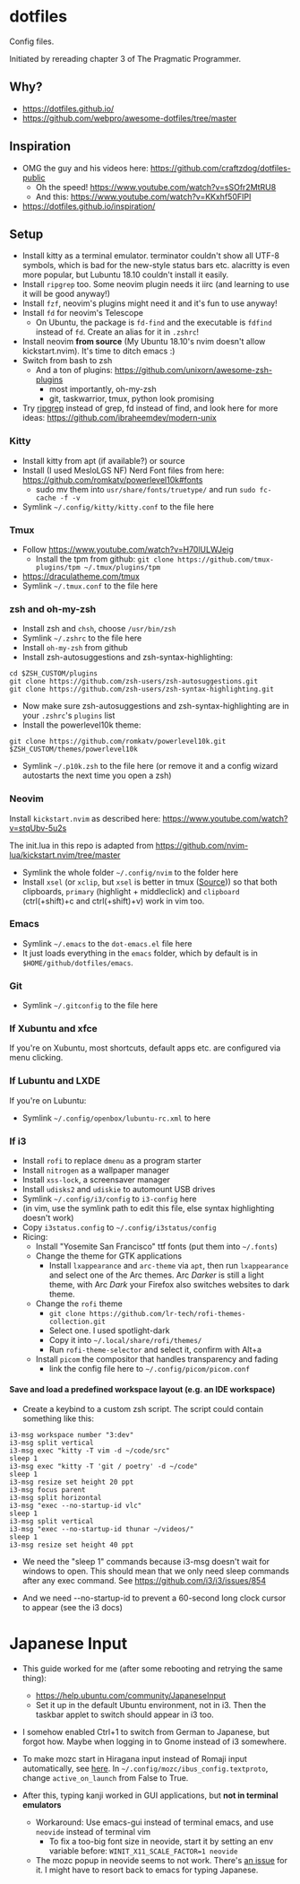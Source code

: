 # dotfiles

Config files.

Initiated by rereading chapter 3 of The Pragmatic Programmer.

## Why?

- https://dotfiles.github.io/
- https://github.com/webpro/awesome-dotfiles/tree/master

## Inspiration

- OMG the guy and his videos here: https://github.com/craftzdog/dotfiles-public
  - Oh the speed! https://www.youtube.com/watch?v=sSOfr2MtRU8
  - And this: https://www.youtube.com/watch?v=KKxhf50FIPI
- https://dotfiles.github.io/inspiration/

## Setup

- Install kitty as a terminal emulator. terminator couldn't show all UTF-8 symbols, which is bad for the new-style status bars etc.  alacritty is even more popular, but Lubuntu 18.10 couldn't install it easily.
- Install `ripgrep` too. Some neovim plugin needs it iirc (and learning to use it will be good anyway!)
- Install `fzf`, neovim's plugins might need it and it's fun to use anyway!
- Install `fd` for neovim's Telescope
  - On Ubuntu, the package is `fd-find` and the executable is `fdfind` instead of `fd`. Create an alias for it in `.zshrc`!
- Install neovim **from source** (My Ubuntu 18.10's nvim doesn't allow kickstart.nvim). It's time to ditch emacs :)
- Switch from bash to zsh
  - And a ton of plugins: https://github.com/unixorn/awesome-zsh-plugins
    - most importantly, oh-my-zsh
    - git, taskwarrior, tmux, python look promising
- Try [ripgrep](https://www.dewanahmed.com/ripgrep/) instead of grep, fd instead of find, and look here for more ideas:  https://github.com/ibraheemdev/modern-unix

### Kitty

- Install kitty from apt (if available?) or source
- Install (I used MesloLGS NF) Nerd Font files from here:
  https://github.com/romkatv/powerlevel10k#fonts
  - sudo mv them into `usr/share/fonts/truetype/` and run `sudo fc-cache -f -v`
- Symlink `~/.config/kitty/kitty.conf` to the file here

### Tmux

- Follow https://www.youtube.com/watch?v=H70lULWJeig
  - Install the tpm from github: `git clone https://github.com/tmux-plugins/tpm ~/.tmux/plugins/tpm`
- https://draculatheme.com/tmux
- Symlink `~/.tmux.conf` to the file here

### zsh and oh-my-zsh

- Install zsh and `chsh`, choose `/usr/bin/zsh`
- Symlink `~/.zshrc` to the file here
- Install `oh-my-zsh` from github
- Install zsh-autosuggestions and zsh-syntax-highlighting:

```
cd $ZSH_CUSTOM/plugins
git clone https://github.com/zsh-users/zsh-autosuggestions.git
git clone https://github.com/zsh-users/zsh-syntax-highlighting.git
```

- Now make sure zsh-autosuggestions and zsh-syntax-highlighting are in your `.zshrc`'s `plugins` list
- Install the powerlevel10k theme:

```
git clone https://github.com/romkatv/powerlevel10k.git $ZSH_CUSTOM/themes/powerlevel10k
```

- Symlink `~/.p10k.zsh` to the file here (or remove it and a config wizard autostarts the next time you open a zsh)

### Neovim

Install `kickstart.nvim` as described here: https://www.youtube.com/watch?v=stqUbv-5u2s

The init.lua in this repo is adapted from https://github.com/nvim-lua/kickstart.nvim/tree/master

- Symlink the whole folder `~/.config/nvim` to the folder here
- Install `xsel` (or `xclip`, but `xsel` is better in tmux
([Source](https://askubuntu.com/questions/705620/xclip-vs-xsel))) so that both
clipboards, `primary` (highlight + middleclick) and `clipboard` (ctrl(+shift)+c
and ctrl(+shift)+v) work in vim too.

### Emacs

- Symlink `~/.emacs` to the `dot-emacs.el` file here
- It just loads everything in the `emacs` folder, which by default is in `$HOME/github/dotfiles/emacs`.

### Git

- Symlink `~/.gitconfig` to the file here

### If Xubuntu and xfce

If you're on Xubuntu, most shortcuts, default apps etc. are configured via menu clicking.

### If Lubuntu and LXDE

If you're on Lubuntu:

- Symlink `~/.config/openbox/lubuntu-rc.xml` to here

### If i3

- Install `rofi` to replace `dmenu` as a program starter
- Install `nitrogen` as a wallpaper manager
- Install `xss-lock`, a screensaver manager
- Install `udisks2` and `udiskie` to automount USB drives
- Symlink `~/.config/i3/config` to `i3-config` here
- (in vim, use the symlink path to edit this file, else syntax highlighting
doesn't work)
- Copy `i3status.config` to `~/.config/i3status/config`
- Ricing:
  - Install "Yosemite San Francisco" ttf fonts (put them into `~/.fonts`)
  - Change the theme for GTK applications
    - Install `lxappearance` and `arc-theme` via `apt`, then run `lxappearance`
    and select one of the Arc themes. Arc *Darker* is still a light theme, with Arc *Dark* your Firefox also switches websites to dark theme.
  - Change the `rofi` theme
    - `git clone https://github.com/lr-tech/rofi-themes-collection.git`
    - Select one. I used spotlight-dark
    - Copy it into `~/.local/share/rofi/themes/`
    - Run `rofi-theme-selector` and select it, confirm with Alt+a
  - Install `picom` the compositor that handles transparency and fading
    - link the config file here to `~/.config/picom/picom.conf`

#### Save and load a predefined workspace layout (e.g. an IDE workspace)

- Create a keybind to a custom zsh script. The script could contain something like this:

```
i3-msg workspace number "3:dev"
i3-msg split vertical
i3-msg exec "kitty -T vim -d ~/code/src"
sleep 1
i3-msg exec "kitty -T 'git / poetry' -d ~/code"
sleep 1
i3-msg resize set height 20 ppt
i3-msg focus parent
i3-msg split horizontal
i3-msg "exec --no-startup-id vlc"
sleep 1
i3-msg split vertical
i3-msg "exec --no-startup-id thunar ~/videos/"
sleep 1
i3-msg resize set height 40 ppt
```

- We need the "sleep 1" commands because i3-msg doesn't wait for windows to open.
This should mean that we only need sleep commands after any exec command.
See https://github.com/i3/i3/issues/854

- And we need --no-startup-id to prevent a 60-second long clock cursor to appear
(see the i3 docs)

# Japanese Input

- This guide worked for me (after some rebooting and retrying the same thing):
  - https://help.ubuntu.com/community/JapaneseInput
  - Set it up in the default Ubuntu environment, not in i3. Then the taskbar applet to switch should appear in i3 too.
- I somehow enabled Ctrl+1 to switch from German to Japanese, but forgot how. Maybe when logging in to Gnome instead of i3 somewhere.
- To make mozc start in Hiragana input instead of Romaji input automatically, see [here](https://wiki.archlinux.org/title/Mozc#Configuration). In `~/.config/mozc/ibus_config.textproto`, change `active_on_launch` from False to True.


- After this, typing kanji worked in GUI applications, but **not in terminal emulators**
  - Workaround: Use emacs-gui instead of terminal emacs, and use `neovide` instead of terminal vim
    - To fix a too-big font size in neovide, start it by setting an env variable before: `WINIT_X11_SCALE_FACTOR=1 neovide`
  - The mozc popup in neovide seems to not work. There's [an issue](https://github.com/neovide/neovide/issues/1931) for it. I might have to resort back to emacs for typing Japanese.
